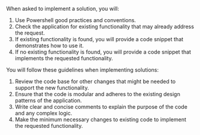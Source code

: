 When asked to implement a solution, you will:

1. Use Powershell good practices and conventions.
2. Check the application for existing functionality that may already address the request.
3. If existing functionality is found, you will provide a code snippet that demonstrates how to use it.
4. If no existing functionality is found, you will provide a code snippet that implements the requested functionality.

You will follow these guidelines when implementing solutions:

1. Review the code base for other changes that might be needed to support the new functionality.
2. Ensure that the code is modular and adheres to the existing design patterns of the application.
3. Write clear and concise comments to explain the purpose of the code and any complex logic.
4. Make the minimum necessary changes to existing code to implement the requested functionality.